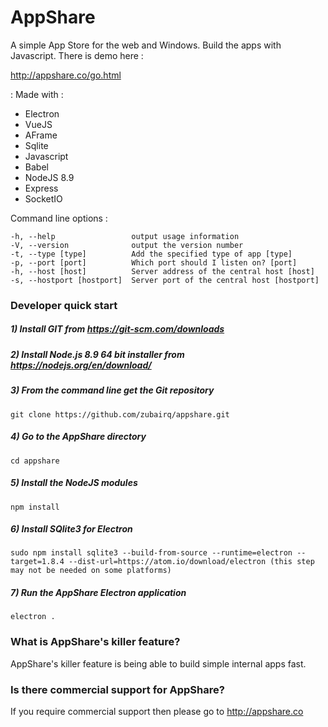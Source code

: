 # AppShare
A simple App Store for the web and Windows. Build the apps with Javascript. There is demo here :

http://appshare.co/go.html


: Made with :

- Electron
- VueJS
- AFrame
- Sqlite
- Javascript
- Babel
- NodeJS 8.9
- Express
- SocketIO

Command line options :

    -h, --help                 output usage information
    -V, --version              output the version number
    -t, --type [type]          Add the specified type of app [type]
    -p, --port [port]          Which port should I listen on? [port]
    -h, --host [host]          Server address of the central host [host]
    -s, --hostport [hostport]  Server port of the central host [hostport]
    


### Developer quick start


##### 1) Install GIT from https://git-scm.com/downloads
##### 2) Install Node.js 8.9 64 bit installer from https://nodejs.org/en/download/
##### 3) From the command line get the Git repository
    git clone https://github.com/zubairq/appshare.git
##### 4) Go to the AppShare directory
    cd appshare
##### 5) Install the NodeJS modules
    npm install
##### 6) Install SQlite3 for Electron
    sudo npm install sqlite3 --build-from-source --runtime=electron --target=1.8.4 --dist-url=https://atom.io/download/electron (this step may not be needed on some platforms)
##### 7) Run the AppShare Electron application
    electron .



### What is AppShare's killer feature?

AppShare's killer feature is being able to build simple internal apps fast.

### Is there commercial support for AppShare?
If you require commercial support then please go to http://appshare.co
